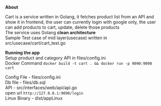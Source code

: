 **About**

Cart is a service written in Golang, it fetches product list from an API and show it in frontend, the user can currently login with google only, the user can add products to cart, update, delete those products  
The service uses Golang **clean architecture**  
Sample Test case of mid layer(usecase) written in src/usecase/cart/cart_test.go


   
**Running the app**  
Setup product and category API in files/config.ini  
Docker Command  `docker build -t cart . && docker run -p 9090:9090 cart`  


Config File - files/config.ini  
Db file - files/db.sql  
API - src/interfaces/web/api/api.go  
open url `http://127.0.0.1:9090/login`  
Linux Binary - dist/appLinux